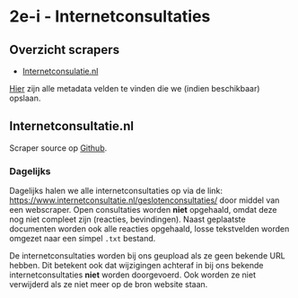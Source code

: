 # 2e-i - Internetconsultaties

## Overzicht scrapers
- [Internetconsulatie.nl](https://www.internetconsultatie.nl/)

[Hier](../SPEC%20MetadataSchema/README.md) zijn alle metadata velden te vinden die we (indien beschikbaar) opslaan.

## Internetconsultatie.nl

Scraper source op [Github](https://github.com/wooverheid/WooScrapers/blob/main/Spiders/SpiderInternetConsultaties.py).

### Dagelijks
Dagelijks halen we alle internetconsultaties op via de link: https://www.internetconsultatie.nl/geslotenconsultaties/ door middel van een webscraper. Open consultaties worden **niet** opgehaald, omdat deze nog niet compleet zijn (reacties, bevindingen). Naast geplaatste documenten worden ook alle reacties opgehaald, losse tekstvelden worden omgezet naar een simpel `.txt` bestand.

De internetconsultaties worden bij ons geupload als ze geen bekende URL hebben. Dit betekent ook dat wijzigingen achteraf in bij ons bekende internetconsultaties **niet** worden doorgevoerd. Ook worden ze niet verwijderd als ze niet meer op de bron website staan.
